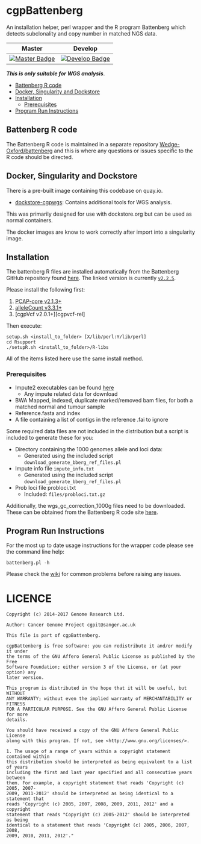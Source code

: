 # cgpBattenberg

An installation helper, perl wrapper and the R program Battenberg which detects subclonality and
copy number in matched NGS data.

| Master                                        | Develop                                         |
| --------------------------------------------- | ----------------------------------------------- |
| [![Master Badge][travis-master]][travis-base] | [![Develop Badge][travis-develop]][travis-base] |

**_This is only suitable for WGS analysis_**.

<!-- TOC depthFrom:2 depthTo:6 withLinks:1 updateOnSave:1 orderedList:0 -->

- [Battenberg R code](#battenberg-r-code)
- [Docker, Singularity and Dockstore](#docker-singularity-and-dockstore)
- [Installation](#installation)
	- [Prerequisites](#prerequisites)
- [Program Run Instructions](#program-run-instructions)

<!-- /TOC -->

## Battenberg R code

The Battenberg R code is maintained in a separate repository [Wedge-Oxford/battenberg][bb-repo]
and this is where any questions or issues specific to the R code should be directed.

## Docker, Singularity and Dockstore

There is a pre-built image containing this codebase on quay.io.

* [dockstore-cgpwgs][ds-cgpwgs-git]: Contains additional tools for WGS analysis.

This was primarily designed for use with dockstore.org but can be used as normal containers.

The docker images are know to work correctly after import into a singularity image.

## Installation

The battenberg R files are installed automatically from the Battenberg GitHub repository found
[here][bb-repo]. The linked version is currently [`v2.2.5`][bb-ver-link].

Please install the following first:

1. [PCAP-core v2.1.3+][pcap-core-rel]
1. [alleleCount v3.3.1+][allele-count-rel]
1. [cgpVcf v2.0.1+][cgpvcf-rel]

Then execute:

```
setup.sh <install_to_folder> [X/lib/perl:Y/lib/perl]
cd Rsupport
./setupR.sh <install_to_folder>/R-libs
```

All of the items listed here use the same install method.

### Prerequisites

* Impute2 executables can be found [here][impute-exe]
  * Any impute related data for download
* BWA Mapped, indexed, duplicate marked/removed bam files, for both a matched normal and tumour sample
* Reference.fasta and index
* A file containing a list of contigs in the reference .fai to ignore

Some required data files are not included in the distribution but a script is included to generate these for you:

* Directory containing the 1000 genomes allele and loci data:
  * Generated using the included script ``download_generate_bberg_ref_files.pl``
* Impute info file ``impute_info.txt``
  * Generated using the included script ``download_generate_bberg_ref_files.pl``
* Prob loci file probloci.txt
  * Included: ``files/probloci.txt.gz``

Additionally, the wgs_gc_correction_1000g files need to be downloaded. These can be obtained from the Battenberg R code site [here][bb-ref].

## Program Run Instructions

For the most up to date usage instructions for the wrapper code please see the command line help:

    battenberg.pl -h

Please check the [wiki][cgpbb-wiki] for common problems before raising any issues.

# LICENCE

```
Copyright (c) 2014-2017 Genome Research Ltd.

Author: Cancer Genome Project cgpit@sanger.ac.uk

This file is part of cgpBattenberg.

cgpBattenberg is free software: you can redistribute it and/or modify it under
the terms of the GNU Affero General Public License as published by the Free
Software Foundation; either version 3 of the License, or (at your option) any
later version.

This program is distributed in the hope that it will be useful, but WITHOUT
ANY WARRANTY; without even the implied warranty of MERCHANTABILITY or FITNESS
FOR A PARTICULAR PURPOSE. See the GNU Affero General Public License for more
details.

You should have received a copy of the GNU Affero General Public License
along with this program. If not, see <http://www.gnu.org/licenses/>.

1. The usage of a range of years within a copyright statement contained within
this distribution should be interpreted as being equivalent to a list of years
including the first and last year specified and all consecutive years between
them. For example, a copyright statement that reads 'Copyright (c) 2005, 2007-
2009, 2011-2012' should be interpreted as being identical to a statement that
reads 'Copyright (c) 2005, 2007, 2008, 2009, 2011, 2012' and a copyright
statement that reads "Copyright (c) 2005-2012' should be interpreted as being
identical to a statement that reads 'Copyright (c) 2005, 2006, 2007, 2008,
2009, 2010, 2011, 2012'."
```

<!-- Travis -->
[travis-base]: https://travis-ci.org/cancerit/cgpBattenberg
[travis-master]: https://travis-ci.org/cancerit/cgpBattenberg.svg?branch=master
[travis-develop]: https://travis-ci.org/cancerit/cgpBattenberg.svg?branch=dev

<!-- refs -->
[pcap-core-rel]: https://github.com/cancerit/PCAP-core/releases
[allele-count-rel]: https://github.com/cancerit/alleleCount/releases
[cgpvcf-ref]: https://github.com/cancerit/cgpVcf/releases
[impute-exe]: https://mathgen.stats.ox.ac.uk/impute/impute_v2.html
[bb-ref]: https://github.com/Wedge-Oxford/battenberg#required-reference-files
[cgpbb-wiki]: https://github.com/cancerit/cgpBattenberg/wiki
[bb-repo]: https://github.com/Wedge-Oxford/battenberg
[bb-ver-link]: https://github.com/Wedge-Oxford/battenberg/releases/tag/v2.2.5
[ds-cgpwgs-git]: https://github.com/cancerit/dockstore-cgpwgs
